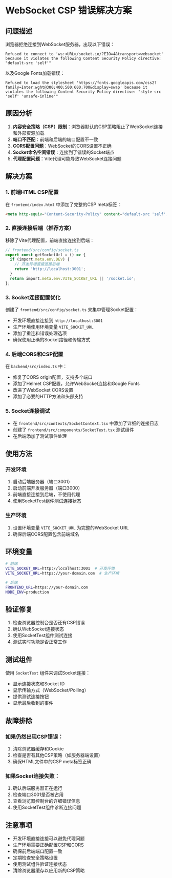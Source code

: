 # WebSocket CSP 错误解决方案

## 问题描述
浏览器拒绝连接到WebSocket服务器，出现以下错误：
```
Refused to connect to 'ws:<URL>/socket.io/?EIO=4&transport=websocket' because it violates the following Content Security Policy directive: "default-src 'self'"
```

以及Google Fonts加载错误：
```
Refused to load the stylesheet 'https://fonts.googleapis.com/css2?family=Inter:wght@300;400;500;600;700&display=swap' because it violates the following Content Security Policy directive: "style-src 'self' 'unsafe-inline'"
```

## 原因分析
1. **内容安全策略（CSP）限制**：浏览器默认的CSP策略阻止了WebSocket连接和外部资源加载
2. **端口不匹配**：前端和后端的端口配置不一致
3. **CORS配置问题**：WebSocket的CORS设置不正确
4. **Socket命名空间错误**：连接到了错误的Socket端点
5. **代理配置问题**：Vite代理可能导致WebSocket连接问题

## 解决方案

### 1. 前端HTML CSP配置
在 `frontend/index.html` 中添加了完整的CSP meta标签：
```html
<meta http-equiv="Content-Security-Policy" content="default-src 'self'; connect-src 'self' ws: wss: http: https:; script-src 'self' 'unsafe-eval'; style-src 'self' 'unsafe-inline' https://fonts.googleapis.com; style-src-elem 'self' 'unsafe-inline' https://fonts.googleapis.com; font-src 'self' data: https://fonts.gstatic.com; img-src 'self' data: https:;" />
```

### 2. 直接连接后端（推荐方案）
移除了Vite代理配置，前端直接连接到后端：
```typescript
// frontend/src/config/socket.ts
export const getSocketUrl = () => {
  if (import.meta.env.DEV) {
    // 开发环境直接连接后端
    return 'http://localhost:3001';
  }
  return import.meta.env.VITE_SOCKET_URL || '/socket.io';
};
```

### 3. Socket连接配置优化
创建了 `frontend/src/config/socket.ts` 来集中管理Socket配置：
- 开发环境直接连接到 `http://localhost:3001`
- 生产环境使用环境变量 `VITE_SOCKET_URL`
- 添加了重连和错误处理选项
- 确保使用正确的Socket路径和传输方式

### 4. 后端CORS和CSP配置
在 `backend/src/index.ts` 中：
- 修复了CORS origin配置，支持多个端口
- 添加了Helmet CSP配置，允许WebSocket连接和Google Fonts
- 改进了WebSocket CORS设置
- 添加了必要的HTTP方法和头部支持

### 5. Socket连接调试
- 在 `frontend/src/contexts/SocketContext.tsx` 中添加了详细的连接日志
- 创建了 `frontend/src/components/SocketTest.tsx` 测试组件
- 在后端添加了测试事件处理

## 使用方法

### 开发环境
1. 启动后端服务器（端口3001）
2. 启动前端开发服务器（端口3000）
3. 前端直接连接到后端，不使用代理
4. 使用SocketTest组件测试连接状态

### 生产环境
1. 设置环境变量 `VITE_SOCKET_URL` 为完整的WebSocket URL
2. 确保后端CORS配置包含前端域名

## 环境变量
```bash
# 前端
VITE_SOCKET_URL=http://localhost:3001  # 开发环境
VITE_SOCKET_URL=https://your-domain.com  # 生产环境

# 后端
FRONTEND_URL=https://your-domain.com
NODE_ENV=production
```

## 验证修复
1. 检查浏览器控制台是否还有CSP错误
2. 确认WebSocket连接状态
3. 使用SocketTest组件测试连接
4. 测试实时功能是否正常工作

## 测试组件
使用 `SocketTest` 组件来调试Socket连接：
- 显示连接状态和Socket ID
- 显示传输方式（WebSocket/Polling）
- 提供测试连接按钮
- 显示最后收到的事件

## 故障排除

### 如果仍然出现CSP错误：
1. 清除浏览器缓存和Cookie
2. 检查是否有其他CSP策略（如服务器端设置）
3. 确保HTML文件中的CSP meta标签正确

### 如果Socket连接失败：
1. 确认后端服务器正在运行
2. 检查端口3001是否被占用
3. 查看浏览器控制台的详细错误信息
4. 使用SocketTest组件诊断连接问题

## 注意事项
- 开发环境直接连接可以避免代理问题
- 生产环境需要正确配置CSP和CORS
- 确保前后端端口配置一致
- 定期检查安全策略设置
- 使用测试组件验证连接状态
- 清除浏览器缓存以应用新的CSP策略
